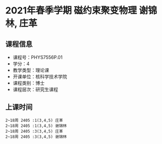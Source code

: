 # 2021年春季学期 磁约束聚变物理 谢锦林, 庄革






## 课程信息

- 课程号：PHYS7556P.01
- 学分：4
- 教学类型：理论课
- 开课单位：核科学技术学院
- 课程类别：博士
- 课程层次：研究生课程

## 上课时间

```
2~18周 2405 :1(3,4,5) 庄革
2~18周 2405 :1(3,4,5) 谢锦林
2~18周 2405 :3(3,4,5) 庄革
2~18周 2405 :3(3,4,5) 谢锦林
```

